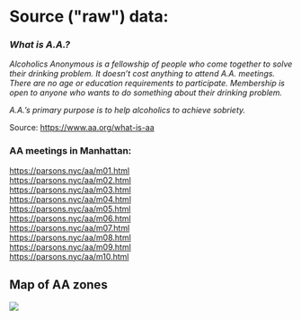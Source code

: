 # Source ("raw") data: 

### *What is A.A.?*

*Alcoholics Anonymous is a fellowship of people who come together to solve their drinking problem.  It doesn’t cost anything to attend A.A. meetings. There are no age or education requirements to participate. Membership is open to anyone who wants to do something about their drinking problem.*

*A.A.’s primary purpose is to help alcoholics to achieve sobriety.*

Source: https://www.aa.org/what-is-aa

### AA meetings in Manhattan: 

https://parsons.nyc/aa/m01.html  
https://parsons.nyc/aa/m02.html  
https://parsons.nyc/aa/m03.html  
https://parsons.nyc/aa/m04.html  
https://parsons.nyc/aa/m05.html  
https://parsons.nyc/aa/m06.html  
https://parsons.nyc/aa/m07.html  
https://parsons.nyc/aa/m08.html  
https://parsons.nyc/aa/m09.html  
https://parsons.nyc/aa/m10.html   

## Map of AA zones

![](https://github.com/visualizedata/data-structures/raw/master/assets/aa.png)
